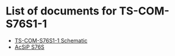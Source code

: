 # List of documents for TS-COM-S76S1-1
- [TS-COM-S76S1-1 Schematic](TS-COM-S76S1-1_SCH.pdf)
- [AcSiP S76S](http://www.acsip.com.tw/upload/product_attach/S76S_Brief_ver02.pdf)
